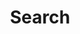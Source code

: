 ---
title: "Search" # in any language you want
layout: "search" # is necessary
# url: "/archive"
# description: "Description for Search"
summary: "search"
# placeholder: "search"
---